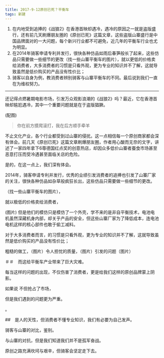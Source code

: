 ```yaml
---
title: 2017-9-12原创已死？平衡车
tags: 新建
---
```

1.	在内地受到追捧的《战狼2》在香港首映却遇冷，遇冷的原因之一就是盗版盛行，还有前几天刷爆朋友圈的《原创已死》这篇文章，这些盗版山寨盛行是中国品牌面对的一大问题，每个新兴行业都不可避免，近几年的平衡车行业也尤为明显。
2.	在2014年骑客申请专利并发行，很快各种仿品如雨后春笋般长了起来，这些仿品只需要做一些细节的更改（找一些山寨平衡车的图片），就以更低的价格卖给消费者，大多消费者的习惯是只看外观，更为专业的知识并不了解，这就导致虽然是低价购买的产品没有性价比；
3.	骑客以自身为例，教消费者辨别骑客与山寨平衡车的不同。最后说到我们一直在为维权努力。

*** 

还记得点燃暑期电影市场，引发万众观影浪潮的《战狼2》吗？最近，它在香港首映却尴尬遇冷，其中一个重要问题就是在于盗版猖獗。

(配图)
>你在前方摸爬滚打，我在后方顺手牵羊

不止文化产业，各个行业都受到过山寨的侵扰。这一点相信每一个原创商家都会深有体会。前几天《原创已死》这篇文章刷爆朋友圈，作者用心酸而无奈的文字，讲述了一家四年拿下6尊德国红点奖的创意热店，却因众多低价山寨者蚕食市场甚至恶意打压而受冷遇甚至面临关店的危险。


是的，在这一点上，我们深有体会。



2014年，骑客申请专利并发行，优秀的业绩引发消费者的追捧也引发了山寨厂家的关注，很快各种仿品如杂草般疯狂长出，这些仿品只需要做一些细节的更改。


（找一些山寨平衡车的图片），


就以极低的价格卖给消费者，

(图片)
但是他们的模仿只是模仿了一个外壳，学不来的是非自平衡技术，电池电机虽然深藏机身内部，却关乎产品的安全，但这些山寨厂家为了降低成本，连电池电机这样的核心部件也敢于偷工减料。

对于大多消费者而言，的习惯是只看外观，更为专业的知识并不了解，这就导致虽然是低价购买的产品没有性价比；






粗糙的做工，（图片）令人担忧的质量，（图片）引发的问题（图片）



＃＃　而这给平衡车产业带来了巨大灾难。



每当这样的问题的出现，不仅伤害了消费者，更是给我们这样的原创品牌蒙上阴影。



如果说
不但抢占了市场，


但是我们遇到的问题更为严重。




。

##　是人的天性，但消费者不懂专业知识，我们有必要为自己发声。

骑客与山寨的对比，鉴别。

与山寨的对抗，但是我们知道我们并不是孤军奋战。



原创之路充满坎坷与艰辛，但骑客会坚定走下去。
